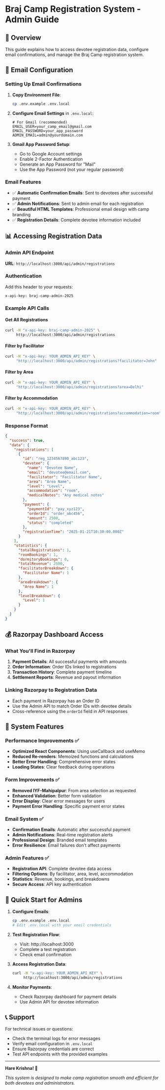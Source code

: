 # Braj Camp Registration System - Admin Guide

## 🎯 Overview
This guide explains how to access devotee registration data, configure email confirmations, and manage the Braj Camp registration system.

## 📧 Email Configuration

### Setting Up Email Confirmations
1. **Copy Environment File**:
   ```bash
   cp .env.example .env.local
   ```

2. **Configure Email Settings** in `.env.local`:
   ```env
   # For Gmail (recommended)
   EMAIL_USER=your_camp_email@gmail.com
   EMAIL_PASSWORD=your_app_password
   ADMIN_EMAIL=admin@yourdomain.com
   ```

3. **Gmail App Password Setup**:
   - Go to Google Account settings
   - Enable 2-Factor Authentication
   - Generate an App Password for "Mail"
   - Use the App Password (not your regular password)

### Email Features
- ✅ **Automatic Confirmation Emails**: Sent to devotees after successful payment
- ✅ **Admin Notifications**: Sent to admin email for each registration
- ✅ **Beautiful HTML Templates**: Professional email design with camp branding
- ✅ **Registration Details**: Complete devotee information included

## 📊 Accessing Registration Data

### Admin API Endpoint
**URL**: `http://localhost:3000/api/admin/registrations`

### Authentication
Add this header to your requests:
```
x-api-key: braj-camp-admin-2025
```

### Example API Calls

#### Get All Registrations
```bash
curl -H "x-api-key: braj-camp-admin-2025" \
     http://localhost:3000/api/admin/registrations
```

#### Filter by Facilitator
```bash
curl -H "x-api-key: YOUR_ADMIN_API_KEY" \
     "http://localhost:3000/api/admin/registrations?facilitator=John"
```

#### Filter by Area
```bash
curl -H "x-api-key: YOUR_ADMIN_API_KEY" \
     "http://localhost:3000/api/admin/registrations?area=Delhi"
```

#### Filter by Accommodation
```bash
curl -H "x-api-key: YOUR_ADMIN_API_KEY" \
     "http://localhost:3000/api/admin/registrations?accommodation=room"
```

### Response Format
```json
{
  "success": true,
  "data": {
    "registrations": [
      {
        "id": "reg_1234567890_abc123",
        "devotee": {
          "name": "Devotee Name",
          "email": "devotee@email.com",
          "facilitator": "Facilitator Name",
          "area": "Area Name",
          "level": "Level",
          "accommodation": "room",
          "medicalNotes": "Any medical notes"
        },
        "payment": {
          "paymentId": "pay_xyz123",
          "orderId": "order_abc456",
          "amount": 2500,
          "status": "completed"
        },
        "registrationTime": "2025-01-21T10:30:00.000Z"
      }
    ],
    "statistics": {
      "totalRegistrations": 1,
      "roomBookings": 1,
      "dormitoryBookings": 0,
      "totalRevenue": 2500,
      "facilitatorBreakdown": {
        "Facilitator Name": 1
      },
      "areaBreakdown": {
        "Area Name": 1
      },
      "levelBreakdown": {
        "Level": 1
      }
    }
  }
}
```

## 💰 Razorpay Dashboard Access

### What You'll Find in Razorpay
1. **Payment Details**: All successful payments with amounts
2. **Order Information**: Order IDs linked to registrations
3. **Transaction History**: Complete payment timeline
4. **Settlement Reports**: Revenue and payout information

### Linking Razorpay to Registration Data
- Each payment in Razorpay has an Order ID
- Use the Admin API to match Order IDs with devotee details
- Cross-reference using the `orderId` field in API responses

## 🔧 System Features

### Performance Improvements ✅
- **Optimized React Components**: Using useCallback and useMemo
- **Reduced Re-renders**: Memoized functions and calculations
- **Better Error Handling**: Comprehensive error states
- **Loading States**: Clear feedback during operations

### Form Improvements ✅
- **Removed IYF-Mahipalpur**: From area selection as requested
- **Enhanced Validation**: Better form validation
- **Error Display**: Clear error messages for users
- **Payment Error Handling**: Specific payment error states

### Email System ✅
- **Confirmation Emails**: Automatic after successful payment
- **Admin Notifications**: Real-time registration alerts
- **Professional Design**: Branded email templates
- **Error Resilience**: Email failures don't affect payments

### Admin Features ✅
- **Registration API**: Complete devotee data access
- **Filtering Options**: By facilitator, area, level, accommodation
- **Statistics**: Revenue, bookings, and breakdowns
- **Secure Access**: API key authentication

## 🚀 Quick Start for Admins

1. **Configure Emails**:
   ```bash
   cp .env.example .env.local
   # Edit .env.local with your email credentials
   ```

2. **Test Registration Flow**:
   - Visit: http://localhost:3000
   - Complete a test registration
   - Check email confirmation

3. **Access Registration Data**:
   ```bash
   curl -H "x-api-key: YOUR_ADMIN_API_KEY" \
        http://localhost:3000/api/admin/registrations
   ```

4. **Monitor Payments**:
   - Check Razorpay dashboard for payment details
   - Use Admin API for devotee information

## 📞 Support

For technical issues or questions:
- Check the terminal logs for error messages
- Verify email configuration in `.env.local`
- Ensure Razorpay credentials are correct
- Test API endpoints with the provided examples

---

**Hare Krishna! 🙏**

*This system is designed to make camp registration smooth and efficient for both devotees and administrators.*